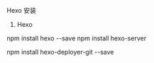 Hexo 安装
1. Hexo

npm install hexo --save
npm install hexo-server

npm install hexo-deployer-git --save